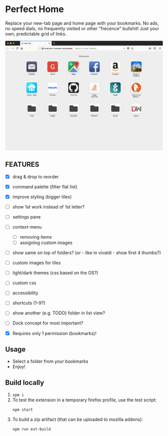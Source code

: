 # Perfect Home
Replace your new-tab page and home page with your bookmarks.
No ads, no speed dials, no frequently visited or other "frecence" bullshit!
Just your own, predictable grid of links.

![Screen1](_stuff/screen1.png)


## FEATURES
- [x] drag & drop to reorder
- [x] command palette (filter flat list)
- [x] improve styling (bigger tiles)
- [ ] show 1st work instead of 1st letter?
- [ ] settings pane
- [ ] context-menu
  - [ ] removing items
  - [ ] assigning custom images
- [ ] show same on top of folders? (or - like in vivaldi - show first 4 thumbs?)
- [ ] custom images for tiles
- [ ] light/dark themes (css based on the OS?)
- [ ] custom css
- [ ] accessibility
- [ ] shortcuts (1-9?)
- [ ] show another (e.g. TODO) folder in  list view?
- [ ] Dock concept for most important?
- [x] Requires only 1 permission (bookmarks)!


## Usage
- Select a folder from your bookmarks
- Enjoy!


## Build locally
1. `npm i`
2. To test the extension in a temporary firefox profile, use the test script:
    ```sh
    npm start
    ```
3. To build a zip artifact (that can be uploaded to mozilla addons):
    ```sh
    npm run ext-build
    ```
